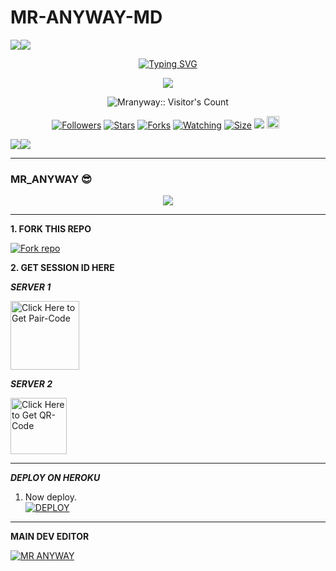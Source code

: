 # MR-ANYWAY-MD
   <a><img src='https://i.imgur.com/LyHic3i.gif'/></a><a><img src='https://i.imgur.com/LyHic3i.gif'/></a>
<p align="center">
<p align="center">
  <a href="https://git.io/typing-svg"><img src="https://readme-typing-svg.demolab.com?font=EB+Garamond&weight=800&size=28&duration=4000&pause=1000&random=false&width=435&lines=+•★⃝ MR-+ANYWAY-+TECH★⃝•;MULTI-DEVICE+WHATSAPP+BOT;DEVELOPED+BY+MR+ANYWAY;RELEASED+DATE+13%2A8%2F2024." alt="Typing SVG" /></a>
 </p>
<p align="center">
<img src="https://i.imgur.com/6nbqZRT.jpeg"/> 
<p align="center"><img src="https://profile-counter.glitch.me/{Mranyway}/count.svg" alt="Mranyway:: Visitor's Count" /></p>
<p align="center">
<a href="https://github.com/SIMON32883/MR-ANYWAY-/followers"><img title="Followers" src="https://img.shields.io/github/followers/Mranyway?color=red&style=flat-square"></a>
<a href="https://github.com/SIMON32883/MR-ANYWAY-/MR-ANYWAY-/stargazers/"><img title="Stars" src="https://img.shields.io/github/stars/Mranyway/MR-ANYWAY-?color=blue&style=flat-square"></a>
<a href="https://github.com/SIMON32883/MR-ANYWAY-/MR-ANYWAY-tech/network/members"><img title="Forks" src="https://img.shields.io/github/forks/Mranyway/MR-ANYWAY-?color=red&style=flat-square"></a>
<a href="https://github.com/SIMON32883/MR-ANYWAY-/MR_ANYWAY-Md/watchers"><img title="Watching" src="https://img.shields.io/github/watchers/Mranyway/MR-ANYWAY-TECH?label=Watchers&color=blue&style=flat-square"></a>
<a href="https://github.com/SIMON32883/MR-ANYWAY-/Mr-anyway-/"><img title="Size" src="https://img.shields.io/github/repo-size/Mranyway/MR-ANYWAY-?style=flat-square&color=green"></a>
<a href="https://hits.seeyoufarm.com"><img src="https://hits.seeyoufarm.com/api/count/incr/badge.svg?url=https%3A%2F%2Fgithub.com%2FMranyway%2Mr_anyway-Md&count_bg=%2379C83D&title_bg=%23555555&icon=probot.svg&icon_color=%2300FF6D&title=hits&edge_flat=false"/></a>
<a href="https://github.com/SIMON32883/MR-ANYWAY-/MR-ANYWAY-TECH/graphs/commit-activity"><img height="20" src="https://img.shields.io/badge/Maintained%3F-yes-green.svg"></a>&nbsp;&nbsp;
</p>
<p align='center'>
    </p>
<a><img src='https://i.imgur.com/LyHic3i.gif'/></a><a><img src='https://i.imgur.com/LyHic3i.gif'/></a>
<p align="center">


----------------------------


### MR_ANYWAY 😎
<p align="center">
  <a href="https://github.com/DenverCoder1/readme-typing-svg">
    <img src="https://readme-typing-svg.herokuapp.com?font=Time+New+Roman&color=cyan&size=25&center=true&vCenter=true&width=600&height=100&lines=Hello+am+Mranyway+tech..&hearts;++;Self-taught+Back-End+Developer,;From+Tanzania🇹🇿,;My+Hobby+Is+Coding,;Active+Learner/Researcher,;Love+to+learn+new+stuffs..🖥️💻">
  </a>
</p>

--------------------------------

**1. FORK THIS REPO**

<a href='https://github.com/SIMON32883/MR-ANYWAY-/MR-ANYWAY-/fork' target="_blank"><img alt='Fork repo' src='https://img.shields.io/badge/Fork This Repo-black?style=for-the-badge&logo=git&logoColor=white'/></a>

**2. GET SESSION ID HERE**

***SERVER 1***
 
<a href="https://anyway-md-pairing.onrender.com/pair"><img src="https://img.shields.io/badge/PAIR_CODE-blue" alt="Click Here to Get Pair-Code" width="110"></a>   

***SERVER 2***

<a href="https://anyway-md-pairing.onrender.com/qr"><img src="https://img.shields.io/badge/QR CODE-green" alt="Click Here to Get QR-Code" width="90"></a>

----------------------------

***DEPLOY ON HEROKU***

1. Now deploy.
    <br>
    <a href='https://dashboard.heroku.com/new?template=https://github.com/SIMON32883/MR-ANYWAY-' target="_blank"><img alt='DEPLOY' src='https://img.shields.io/badge/-DEPLOY-purple?style=for-the-badge&logo=heroku&logoColor=white'/></a>
-----------------------

****MAIN DEV EDITOR****

 [![MR ANYWAY](https://github.com/SIMON32883.png?size=100)](https://github.com/SIMON32883)


